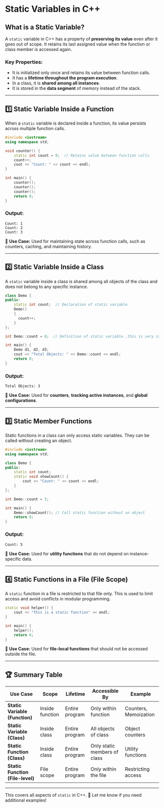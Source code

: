# Static Variables in C++

## What is a Static Variable?
A `static` variable in C++ has a property of **preserving its value** even after it goes out of scope. It retains its last assigned value when the function or class member is accessed again.

### Key Properties:
- It is initialized only once and retains its value between function calls.
- It has a **lifetime throughout the program execution**.
- In a class, it is **shared among all instances**.
- It is stored in the **data segment** of memory instead of the stack.

---

## 1️⃣ Static Variable Inside a Function
When a `static` variable is declared inside a function, its value persists across multiple function calls.

```cpp
#include <iostream>
using namespace std;

void counter() {
    static int count = 0;  // Retains value between function calls
    count++;
    cout << "Count: " << count << endl;
}

int main() {
    counter();
    counter();
    counter();
    return 0;
}
```
### Output:
```
Count: 1
Count: 2
Count: 3
```
📌 **Use Case:** Used for maintaining state across function calls, such as counters, caching, and maintaining history.

---

## 2️⃣ Static Variable Inside a Class
A `static` variable inside a class is shared among all objects of the class and does not belong to any specific instance.

```cpp
class Demo {
public:
    static int count;  // Declaration of static variable
    Demo()
    {
      count++;
    }
};

int Demo::count = 0;  // Definition of static variable..this is very important nd different from normal func

int main() {
    Demo d1, d2, d3;
    cout << "Total Objects: " << Demo::count << endl;
    return 0;
}
```
### Output:
```
Total Objects: 3
```
📌 **Use Case:** Used for **counters**, **tracking active instances**, and **global configurations**.

---

## 3️⃣ Static Member Functions
Static functions in a class can only access static variables. They can be called without creating an object.

```cpp
#include <iostream>
using namespace std;

class Demo {
public:
    static int count;
    static void showCount() { 
        cout << "Count: " << count << endl; 
    }
};

int Demo::count = 5;

int main() {
    Demo::showCount(); // Call static function without an object
    return 0;
}
```
### Output:
```
Count: 5
```
📌 **Use Case:** Used for **utility functions** that do not depend on instance-specific data.

---

## 4️⃣ Static Functions in a File (File Scope)
A `static` function in a file is restricted to that file only. This is used to limit access and avoid conflicts in modular programming.

```cpp
static void helper() {
    cout << "This is a static function" << endl;
}

int main() {
    helper();
    return 0;
}
```
📌 **Use Case:** Used for **file-local functions** that should not be accessed outside the file.

---

## 🏆 Summary Table

| Use Case | Scope | Lifetime | Accessible By | Example |
|----------|------|---------|-------------|---------|
| **Static Variable (Function)** | Inside function | Entire program | Only within function | Counters, Memoization |
| **Static Variable (Class)** | Inside class | Entire program | All objects of class | Object counters |
| **Static Function (Class)** | Inside class | Entire program | Only static members of class | Utility functions |
| **Static Function (File-level)** | File scope | Entire program | Only within the file | Restricting access |

---

This covers all aspects of `static` in C++. 🚀 Let me know if you need additional examples!
